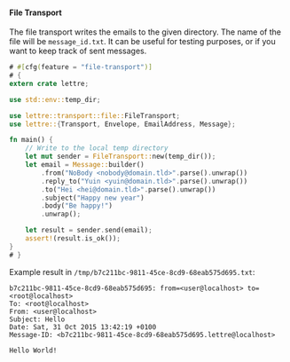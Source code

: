 #### File Transport

The file transport writes the emails to the given directory. The name of the file will be
`message_id.txt`.
It can be useful for testing purposes, or if you want to keep track of sent messages.

```rust
# #[cfg(feature = "file-transport")]
# {
extern crate lettre;

use std::env::temp_dir;

use lettre::transport::file::FileTransport;
use lettre::{Transport, Envelope, EmailAddress, Message};

fn main() {
    // Write to the local temp directory
    let mut sender = FileTransport::new(temp_dir());
    let email = Message::builder()
        .from("NoBody <nobody@domain.tld>".parse().unwrap())
        .reply_to("Yuin <yuin@domain.tld>".parse().unwrap())
        .to("Hei <hei@domain.tld>".parse().unwrap())
        .subject("Happy new year")
        .body("Be happy!")
        .unwrap();

    let result = sender.send(email);
    assert!(result.is_ok());
}
# }
```

Example result in `/tmp/b7c211bc-9811-45ce-8cd9-68eab575d695.txt`:

```text
b7c211bc-9811-45ce-8cd9-68eab575d695: from=<user@localhost> to=<root@localhost>
To: <root@localhost>
From: <user@localhost>
Subject: Hello
Date: Sat, 31 Oct 2015 13:42:19 +0100
Message-ID: <b7c211bc-9811-45ce-8cd9-68eab575d695.lettre@localhost>

Hello World!
```
